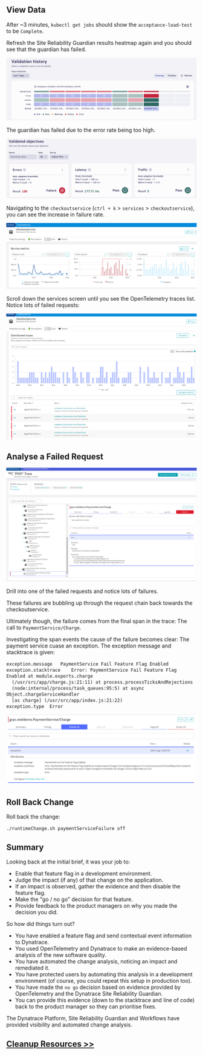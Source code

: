 ## View Data

After ~3 minutes, `kubectl get jobs` should show the `acceptance-load-test` to be `Complete`.

Refresh the Site Reliability Guardian results heatmap again and you should see that the guardian has failed.

![srg acceptance test failed](images/dt-srg-acceptance-test-failed.png)

The guardian has failed due to the error rate being too high.

![checkoutservice error rate too high](images/dt-srg-checkoutservice-error-rate-too-high.png)

Navigating to the `checkoutservice` (`ctrl + k` > `services` > `checkoutservice`), you can see the increase in failure rate.

![services screen increased error rate on checkoutservice](images/dt-services-checkoutservice-increased-error-rate.png)

Scroll down the services screen until you see the OpenTelemetry traces list. Notice lots of failed requests:

![checkoutservice failed traces](images/dt-services-checkoutservice-distributed-trace-failures.png)

## Analyse a Failed Request

![failed trace](images/dt-distributed-traces-checkoutservice-failed.png)

Drill into one of the failed requests and notice lots of failures.

These failures are bubbling up through the request chain back towards the checkoutservice.

Ultimately though, the failure comes from the final span in the trace: The call to `PaymentService/Charge`.

Investigating the span events the cause of the failure becomes clear: The payment service cuase an exception. The exception message and stacktrace is given:

```
exception.message	PaymentService Fail Feature Flag Enabled
exception.stacktrace	Error: PaymentService Fail Feature Flag Enabled at module.exports.charge
  (/usr/src/app/charge.js:21:11) at process.processTicksAndRejections
  (node:internal/process/task_queues:95:5) at async Object.chargeServiceHandler
  [as charge] (/usr/src/app/index.js:21:22)
exception.type	Error
```

![root cause: payment service](images/dt-span-root-cause-paymentservice.png)


## Roll Back Change

Roll back the change:

```
./runtimeChange.sh paymentServiceFailure off
```

## Summary

Looking back at the initial brief, it was your job to:

* Enable that feature flag in a development environment.
* Judge the impact (if any) of that change on the application.
* If an impact is observed, gather the evidence and then disable the feature flag.
* Make the "go / no go" decision for that feature.
* Provide feedback to the product managers on why you made the decision you did.

So how did things turn out?

* You have enabled a feature flag and send contextual event information to Dynatrace.
* You used OpenTelemetry and Dynatrace to make an evidence-based analysis of the new software quality.
* You have automated the change analysis, noticing an impact and remediated it.
* You have protected users by automating this analysis in a development environment (of course, you could repeat this setup in production too).
* You have made the `no go` decision based on evidence provided by OpenTelemetry and the Dynatrace Site Reliability Guardian.
* You can provide this evidence (down to the stacktrace and line of code) back to the product manager so they can prioritise fixes.

The Dynatrace Platform, Site Reliability Guardian and Workflows have provided visibility and automated change analysis.

## [Cleanup Resources >>](cleanup.md)